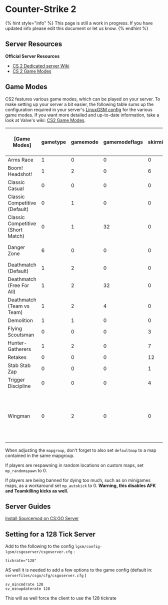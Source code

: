 # Counter-Strike 2

{% hint style="info" %}
This page is still a work in progress. If you have updated info please edit this document or let us know.
{% endhint %}

## **Server Resources**

**Official Server Resources**

* [CS 2 Dedicated server Wiki](https://developer.valvesoftware.com/wiki/Counter-Strike\_2/Dedicated\_Servers)
* [CS 2 Game Modes](https://developer.valvesoftware.com/wiki/CS:GO\_Game\_Modes)

## **Game Modes**

CS2 features various game modes, which can be played on your server. To make setting up your server a bit easier, the following table sums up the configuration required in your server's [LinuxGSM config](../configuration/linuxgsm-config.md) for the various game modes. If you want more detailed and up-to-date information, take a look at Valve's wiki: [CS2 Game Modes](https://developer.valvesoftware.com/wiki/CS:GO\_Game\_Modes).&#x20;

| \[Game Modes]                     | gametype | gamemode | gamemodeflags | skirmishid | mapgroup (you can mix these across all Game Modes except Danger Zone, but use only one)                                                                             |
| --------------------------------- | -------- | -------- | ------------- | ---------- | ------------------------------------------------------------------------------------------------------------------------------------------------------------------- |
| Arms Race                         | 1        | 0        | 0             | 0          | mg\_armsrace                                                                                                                                                        |
| Boom! Headshot!                   | 1        | 2        | 0             | 6          | mg\_skirmish\_headshots                                                                                                                                             |
| Classic Casual                    | 0        | 0        | 0             | 0          | mg\_casualsigma, mg\_casualdelta                                                                                                                                    |
| Classic Competitive (Default)     | 0        | 1        | 0             | 0          | mg\_active, mg\_reserves, mg\_hostage, mg\_de\_dust2, ...                                                                                                           |
| Classic Competitive (Short Match) | 0        | 1        | 32            | 0          | mg\_active, mg\_reserves, mg\_hostage, mg\_de\_dust2, ...                                                                                                           |
| Danger Zone                       | 6        | 0        | 0             | 0          | mg\_dz\_blacksite (map: dz\_blacksite), mg\_dz\_sirocco (map: dz\_sirocco)                                                                                          |
| Deathmatch (Default)              | 1        | 2        | 0             | 0          | mg\_deathmatch                                                                                                                                                      |
| Deathmatch (Free For All)         | 1        | 2        | 32            | 0          | mg\_deathmatch                                                                                                                                                      |
| Deathmatch (Team vs Team)         | 1        | 2        | 4             | 0          | mg\_deathmatch                                                                                                                                                      |
| Demolition                        | 1        | 1        | 0             | 0          | mg\_demolition                                                                                                                                                      |
| Flying Scoutsman                  | 0        | 0        | 0             | 3          | mg\_skirmish\_flyingscoutsman                                                                                                                                       |
| Hunter-Gatherers                  | 1        | 2        | 0             | 7          | mg\_skirmish\_huntergatherers                                                                                                                                       |
| Retakes                           | 0        | 0        | 0             | 12         | mg\_skirmish\_retakes                                                                                                                                               |
| Stab Stab Zap                     | 0        | 0        | 0             | 1          | mg\_skirmish\_stabstabzap                                                                                                                                           |
| Trigger Discipline                | 0        | 0        | 0             | 4          | mg\_skirmish\_triggerdiscipline                                                                                                                                     |
| Wingman                           | 0        | 2        | 0             | 0          | mg\_de\_prime, mg\_de\_blagai, mg\_de\_vertigo, mg\_de\_inferno, mg\_de\_overpass, mg\_de\_cbble, mg\_de\_train, mg\_de\_shortnuke, mg\_de\_shortdust, mg\_de\_lake |

When adjusting the `mapgroup`, don't forget to also set `defaultmap` to a map contained in the same mapgroup.

If players are respawning in random locations on custom maps, set `mp_randomspawn` to 0.

If players are being banned for dying too much, such as on minigames maps, as a workaround set `mp_autokick` to 0. **Warning, this disables AFK and Teamkilling kicks as well.**

## **Server Guides**

[Install Sourcemod on CS:GO Server](../guides/sourcemod-csgo-server.md)

## **Setting for a 128 Tick Server**

Add to the following to the config `lgsm/config-lgsm/csgoserver/csgoserver.cfg` :

`tickrate="128"`

AS well it is needed to add a few options to the game config (default in: `serverfiles/csgo/cfg/csgoserver.cfg` )

```
sv_mincmdrate 128
sv_minupdaterate 128
```

This will as well force the client to use the 128 tickrate
